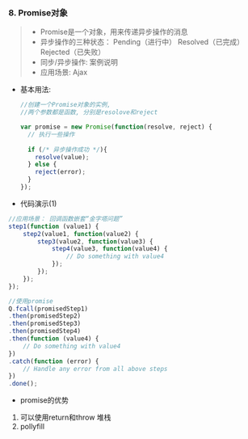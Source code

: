 ### 8.  Promise对象

> * Promise是一个对象，用来传递异步操作的消息
> * 异步操作的三种状态： 
Pending（进行中）
Resolved（已完成）
Rejected（已失败）
> * 同步/异步操作: 案例说明
> * 应用场景: Ajax

* 基本用法:

  ```JavaScript
  //创建一个Promise对象的实例,
  //两个参数都是函数, 分别是resolove和reject
  
  var promise = new Promise(function(resolve, reject) {
    // 执行一些操作
    
    if (/* 异步操作成功 */){
      resolve(value);
    } else {
      reject(error); 
    }
  });
  ```

* 代码演示(1)
```javascript
//应用场景： 回调函数嵌套“金字塔问题”
step1(function (value1) {
    step2(value1, function(value2) {
        step3(value2, function(value3) {
            step4(value3, function(value4) {
                // Do something with value4
            });
        });
    });
});

//使用promise
Q.fcall(promisedStep1)
.then(promisedStep2)
.then(promisedStep3)
.then(promisedStep4)
.then(function (value4) {
    // Do something with value4
})
.catch(function (error) {
    // Handle any error from all above steps
})
.done();


```
* promise的优势
1. 可以使用return和throw 堆栈
2. pollyfill